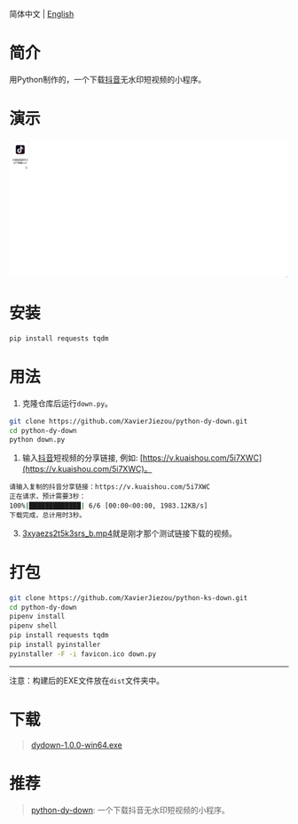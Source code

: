 简体中文 | [English](/README.md)
# 简介
用Python制作的，一个下载[抖音](https://www.douyin.com/)无水印短视频的小程序。
# 演示
![demo.gif](/demo.gif) 
# 安装
```bash
pip install requests tqdm
```
# 用法
1. 克隆仓库后运行`down.py`。
```bash
git clone https://github.com/XavierJiezou/python-dy-down.git
cd python-dy-down
python down.py
```
1. 输入[抖音](https://www.douyin.com/)短视频的分享链接, 例如: [https://v.kuaishou.com/5i7XWC](https://v.kuaishou.com/5i7XWC)。
```bash
请输入复制的抖音分享链接：https://v.kuaishou.com/5i7XWC
正在请求，预计需要3秒：
100%|█████████████| 6/6 [00:00<00:00, 1983.12KB/s]
下载完成，总计用时3秒。
```
3. [3xyaezs2t5k3srs_b.mp4](3xyaezs2t5k3srs_b.mp4)就是刚才那个测试链接下载的视频。
# 打包
```bash
git clone https://github.com/XavierJiezou/python-ks-down.git
cd python-dy-down
pipenv install
pipenv shell
pip install requests tqdm
pip install pyinstaller
pyinstaller -F -i favicon.ico down.py
```
---
注意：构建后的EXE文件放在`dist`文件夹中。
# 下载
> [dydown-1.0.0-win64.exe](https://github.com/XavierJiezou/python-dy-down/releases/download/1.0.0/ksdown-1.0.0-win64.exe)
# 推荐
> [python-dy-down](https://github.com/XavierJiezou/python-dy-down): 一个下载抖音无水印短视频的小程序。
